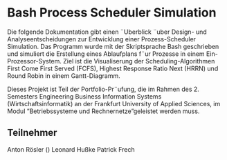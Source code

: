 # Bash Process Scheduler Simulation
Die folgende Dokumentation gibt einen ¨Uberblick ¨uber Design- und Analyseentscheidungen zur Entwicklung einer Prozess-Scheduler Simulation. Das Programm wurde mit der Skriptsprache Bash geschrieben und simuliert die Erstellung eines Ablaufplans f¨ur Prozesse in einem Ein-Prozessor-System. Ziel ist die Visualiserung der Scheduling-Algorithmen First Come First Served (FCFS), Highest Response Ratio Next (HRRN) und Round Robin in einem Gantt-Diagramm.

Dieses Projekt ist Teil der Portfolio-Pr¨ufung, die im Rahmen des 2. Semesters Engineering Business Information Systems (Wirtschaftsinformatik) an der Frankfurt University of Applied Sciences, im Modul ”Betriebssysteme und Rechnernetze”geleistet werden muss.



## Teilnehmer
Anton Rösler ()
Leonard Hußke
Patrick Frech
